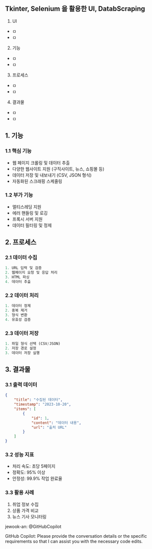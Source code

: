 ## Tkinter, Selenium 을 활용한 UI, DatabScraping

1. UI
 - ㅁ
 - ㅁ

2. 기능
 - ㅁ
 - ㅁ

3. 프로세스
 - ㅁ
 - ㅁ

4. 결과물
 - ㅁ
 - ㅁ

## 1. 기능

### 1.1 핵심 기능
- 웹 페이지 크롤링 및 데이터 추출
- 다양한 웹사이트 지원 (구직사이트, 뉴스, 쇼핑몰 등)
- 데이터 저장 및 내보내기 (CSV, JSON 형식)
- 자동화된 스크래핑 스케줄링

### 1.2 부가 기능
- 멀티스레딩 지원
- 에러 핸들링 및 로깅
- 프록시 서버 지원
- 데이터 필터링 및 정제

## 2. 프로세스

### 2.1 데이터 수집
```python
1. URL 입력 및 검증
2. 웹페이지 요청 및 응답 처리
3. HTML 파싱
4. 데이터 추출
```

### 2.2 데이터 처리
```python
1. 데이터 정제
2. 중복 제거
3. 형식 변환
4. 유효성 검증
```

### 2.3 데이터 저장
```python
1. 파일 형식 선택 (CSV/JSON)
2. 저장 경로 설정
3. 데이터 저장 실행
```

## 3. 결과물

### 3.1 출력 데이터
```json
{
    "title": "수집된 데이터",
    "timestamp": "2023-10-20",
    "items": [
        {
            "id": 1,
            "content": "데이터 내용",
            "url": "출처 URL"
        }
    ]
}
```

### 3.2 성능 지표
- 처리 속도: 초당 5페이지
- 정확도: 95% 이상
- 안정성: 99.9% 작업 완료율

### 3.3 활용 사례
1. 취업 정보 수집
2. 상품 가격 비교
3. 뉴스 기사 모니터링

jewook-an: @GitHubCopilot 

GitHub Copilot: Please provide the conversation details or the specific requirements so that I can assist you with the necessary code edits.
